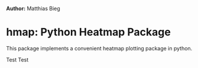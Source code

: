 **Author:** Matthias Bieg

# hmap: Python Heatmap Package

This package implements a convenient heatmap plotting package in python.

Test Test
